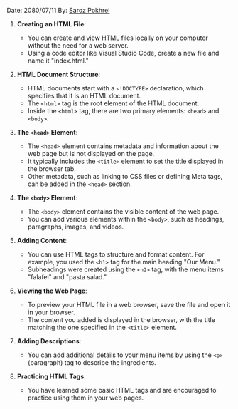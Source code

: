 Date: 2080/07/11
By: [Saroz Pokhrel](https://www.sarozpokhrel.com.np)

1. **Creating an HTML File**:
    
    - You can create and view HTML files locally on your computer without the need for a web server.
    - Using a code editor like Visual Studio Code, create a new file and name it "index.html."
2. **HTML Document Structure**:
    
    - HTML documents start with a `<!DOCTYPE>` declaration, which specifies that it is an HTML document.
    - The `<html>` tag is the root element of the HTML document.
    - Inside the `<html>` tag, there are two primary elements: `<head>` and `<body>`.
3. **The `<head>` Element**:
    
    - The `<head>` element contains metadata and information about the web page but is not displayed on the page.
    - It typically includes the `<title>` element to set the title displayed in the browser tab.
    - Other metadata, such as linking to CSS files or defining Meta tags, can be added in the `<head>` section.
4. **The `<body>` Element**:
    
    - The `<body>` element contains the visible content of the web page.
    - You can add various elements within the `<body>`, such as headings, paragraphs, images, and videos.
5. **Adding Content**:
    
    - You can use HTML tags to structure and format content. For example, you used the `<h1>` tag for the main heading "Our Menu."
    - Subheadings were created using the `<h2>` tag, with the menu items "falafel" and "pasta salad."
6. **Viewing the Web Page**:
    
    - To preview your HTML file in a web browser, save the file and open it in your browser.
    - The content you added is displayed in the browser, with the title matching the one specified in the `<title>` element.
7. **Adding Descriptions**:
    
    - You can add additional details to your menu items by using the `<p>` (paragraph) tag to describe the ingredients.
8. **Practicing HTML Tags**:
    
    - You have learned some basic HTML tags and are encouraged to practice using them in your web pages.